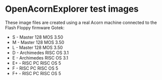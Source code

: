 # OpenAcornExplorer test images

These image files are created using a real Acorn machine connected to the Flash Floppy firmware Gotek:

* S - Master 128 MOS 3.50
* M - Master 128 MOS 3.50
* L - Master 128 MOS 3.50
* D - Archimedes RISC OS 3.1
* E - Archimedes RISC OS 3.1
* E+ - RISC PC RISC OS 5
* F - RISC PC RISC OS 5
* F+ - RISC PC RISC OS 5




